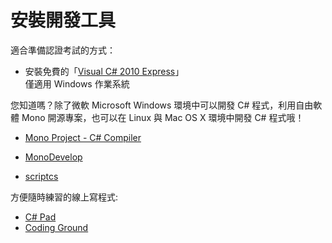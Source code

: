 # 安裝開發工具

適合準備認證考試的方式：

* 安裝免費的「[Visual C# 2010 Express](https://www.visualstudio.com/downloads/download-visual-studio-vs#DownloadFamilies_4)」<br/>僅適用 Windows 作業系統

您知道嗎？除了微軟 Microsoft Windows 環境中可以開發 C# 程式，利用自由軟體 Mono 開源專案，也可以在 Linux 與 Mac OS X 環境中開發 C# 程式哦！

* [Mono Project - C# Compiler](http://www.mono-project.com/docs/about-mono/languages/csharp/)
* [MonoDevelop](http://www.monodevelop.com/)

* [scriptcs](http://scriptcs.net/)

方便隨時練習的線上寫程式:

* [C# Pad](http://csharppad.com/)
* [Coding Ground](http://www.tutorialspoint.com/compile_csharp_online.php)